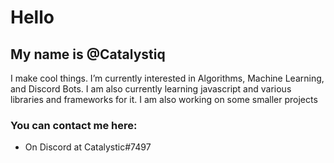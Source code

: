 # Hello
## My name is @Catalystiq

I make cool things. I’m currently interested in Algorithms, Machine Learning, and Discord Bots. I am also currently learning javascript and various libraries and frameworks for it. I am also working on some smaller projects

### You can contact me here:
- On Discord at Catalystic#7497

<!---
Catalystiq/Catalystiq is a ✨ special ✨ repository because its `README.md` (this file) appears on your GitHub profile.
You can click the Preview link to take a look at your changes.
--->
